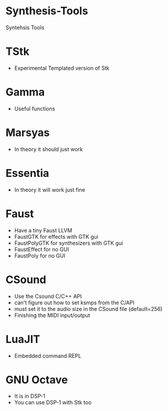 # Synthesis-Tools
Syntehsis Tools

# TStk
* Experimental Templated version of Stk

# Gamma
* Useful functions 

# Marsyas
* In theory it should just work

# Essentia
* In theory it will work just fine

# Faust
* Have a tiny Faust LLVM 
* FaustGTK for effects with GTK gui
* FaustPolyGTK for synthesizers with GTK gui
* FaustEffect for no GUI
* FaustPoly for no GUI

# CSound
* Use the Csound C/C++ API
* can't figure out how to set ksmps from the C/API
* must set it to the audio size in the CSound file (default=256)
* Finishing the MIDI input/output

# LuaJIT
* Embedded command REPL

# GNU Octave
* It is in DSP-1
* You can use DSP-1 with Stk too




